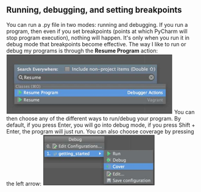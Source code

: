 Running, debugging, and setting breakpoints
---
You can run a  .py file in two modes: running and debugging. If you run a program,
then even if you set breakpoints (points at which PyCharm will stop program
execution), nothing will happen. It's only when you run it in debug mode that
breakpoints become effective. The way I like to run or debug my programs is
through the **Resume Program** action:
![](/assets/0601.png)
You can then choose any of the different ways to run/debug your program. By
default, if you press Enter, you will go into debug mode, if you press Shift + Enter,
the program will just run. You can also choose coverage by pressing the left arrow:
![](/assets/0602.png)